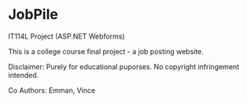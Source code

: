 # JobPile
IT114L Project (ASP.NET Webforms) 

This is a college course final project - a job posting website. 

Disclaimer: Purely for educational puporses. No copyright infringement intended. 

Co Authors: Emman, Vince
